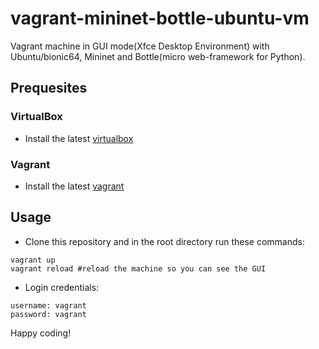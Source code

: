 # vagrant-mininet-bottle-ubuntu-vm
Vagrant machine in GUI mode(Xfce Desktop Environment) with Ubuntu/bionic64, Mininet and Bottle(micro web-framework for Python).

## Prequesites

### VirtualBox

  * Install the latest [virtualbox](https://www.virtualbox.org/wiki/Downloads)

### Vagrant

  * Install the latest [vagrant](https://www.vagrantup.com/downloads.html)

## Usage

  * Clone this repository and in the root directory run these commands:

```
vagrant up
vagrant reload #reload the machine so you can see the GUI
```

 * Login credentials:
```
username: vagrant
password: vagrant
```

Happy coding!
